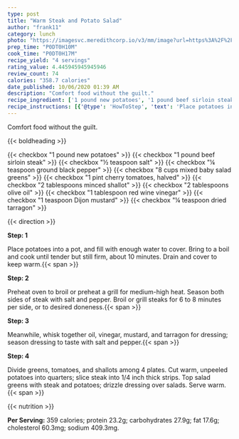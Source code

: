 ```yaml
---
type: post
title: "Warm Steak and Potato Salad"
author: "frank11"
category: lunch
photo: "https://imagesvc.meredithcorp.io/v3/mm/image?url=https%3A%2F%2Fimages.media-allrecipes.com%2Fuserphotos%2F2241424.jpg"
prep_time: "P0DT0H10M"
cook_time: "P0DT0H17M"
recipe_yield: "4 servings"
rating_value: 4.445945945945946
review_count: 74
calories: "358.7 calories"
date_published: 10/06/2020 01:39 AM
description: "Comfort food without the guilt."
recipe_ingredient: ['1 pound new potatoes', '1 pound beef sirloin steak', '½ teaspoon salt', '¼ teaspoon ground black pepper', '8 cups mixed baby salad greens', '1 pint cherry tomatoes, halved', '2 tablespoons minced shallot', '2 tablespoons olive oil', '1 tablespoon red wine vinegar', '1 teaspoon Dijon mustard', '¼ teaspoon dried tarragon']
recipe_instructions: [{'@type': 'HowToStep', 'text': 'Place potatoes into a pot, and fill with enough water to cover. Bring to a boil and cook until tender but still firm, about 10 minutes. Drain and cover to keep warm.\n'}, {'@type': 'HowToStep', 'text': 'Preheat oven to broil or preheat a grill for medium-high heat. Season both sides of steak with salt and pepper. Broil or grill steaks for 6 to 8 minutes per side, or to desired doneness.\n'}, {'@type': 'HowToStep', 'text': 'Meanwhile, whisk together oil, vinegar, mustard, and tarragon for dressing; season dressing to taste with salt and pepper.\n'}, {'@type': 'HowToStep', 'text': 'Divide greens, tomatoes, and shallots among 4 plates.  Cut warm, unpeeled potatoes into quarters; slice steak into 1/4 inch thick strips.  Top salad greens with steak and potatoes; drizzle dressing over salads.  Serve warm.\n'}]
---
```


Comfort food without the guilt. 

{{< boldheading >}}

{{< checkbox "1 pound new potatoes" >}}
{{< checkbox "1 pound beef sirloin steak" >}}
{{< checkbox "½ teaspoon salt" >}}
{{< checkbox "¼ teaspoon ground black pepper" >}}
{{< checkbox "8 cups mixed baby salad greens" >}}
{{< checkbox "1 pint cherry tomatoes, halved" >}}
{{< checkbox "2 tablespoons minced shallot" >}}
{{< checkbox "2 tablespoons olive oil" >}}
{{< checkbox "1 tablespoon red wine vinegar" >}}
{{< checkbox "1 teaspoon Dijon mustard" >}}
{{< checkbox "¼ teaspoon dried tarragon" >}}


{{< direction >}}

**Step: 1**

Place potatoes into a pot, and fill with enough water to cover. Bring to a boil and cook until tender but still firm, about 10 minutes. Drain and cover to keep warm.{{< span >}}

**Step: 2**

Preheat oven to broil or preheat a grill for medium-high heat. Season both sides of steak with salt and pepper. Broil or grill steaks for 6 to 8 minutes per side, or to desired doneness.{{< span >}}

**Step: 3**

Meanwhile, whisk together oil, vinegar, mustard, and tarragon for dressing; season dressing to taste with salt and pepper.{{< span >}}

**Step: 4**

Divide greens, tomatoes, and shallots among 4 plates.  Cut warm, unpeeled potatoes into quarters; slice steak into 1/4 inch thick strips.  Top salad greens with steak and potatoes; drizzle dressing over salads.  Serve warm.{{< span >}}

{{< nutrition >}}

**Per Serving:** 359 calories; protein 23.2g; carbohydrates 27.9g; fat 17.6g; cholesterol 60.3mg; sodium 409.3mg.